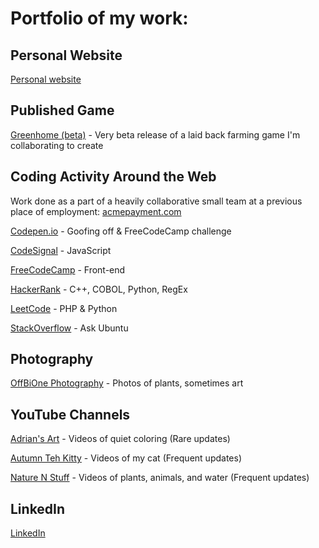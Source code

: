 # Portfolio of my work:

## Personal Website  

[Personal website](https://kaireidcasey.github.io/)  

## Published Game

[Greenhome (beta)](https://greenhome.itch.io/greenhome) - Very beta release of a laid back farming game I'm collaborating to create  

## Coding Activity Around the Web  

Work done as a part of a heavily collaborative small team at a previous place of employment: [acmepayment.com](acmepayment.com)

[Codepen.io](https://codepen.io/kaireidcasey) - Goofing off & FreeCodeCamp challenge

[CodeSignal](https://app.codesignal.com/profile/kaireidcasey) - JavaScript

[FreeCodeCamp](https://www.freecodecamp.org/kaireidcasey) - Front-end

[HackerRank](https://www.hackerrank.com/KaiReidCasey) - C++, COBOL, Python, RegEx

[LeetCode](https://leetcode.com/kaireidcasey/) - PHP & Python

[StackOverflow](https://stackoverflow.com/users/13923441/kai?tab=profile) - Ask Ubuntu

## Photography  

[OffBiOne Photography](https://www.instagram.com/offbione/) - Photos of plants, sometimes art  

## YouTube Channels  

[Adrian's Art](https://www.youtube.com/channel/UC3GRYq4-0CcuXhbbLT4Ar8Q) - Videos of quiet coloring (Rare updates)  

[Autumn Teh Kitty](https://www.youtube.com/channel/UC_hXyaxRRar0AyF6CgIyuyQ) - Videos of my cat (Frequent updates)  

[Nature N Stuff](https://www.youtube.com/channel/UCcfOHbAIcV64I-OyG0wKjWw) - Videos of plants, animals, and water (Frequent updates)  

## LinkedIn  

[LinkedIn](https://www.linkedin.com/in/kaiadrianreidcasey/)
